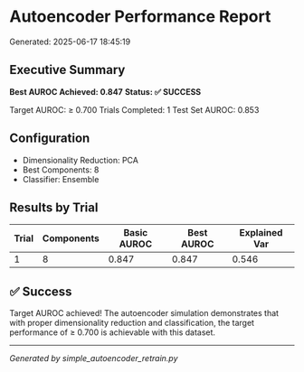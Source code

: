# Autoencoder Performance Report

Generated: 2025-06-17 18:45:19

## Executive Summary

**Best AUROC Achieved: 0.847**
**Status: ✅ SUCCESS**

Target AUROC: ≥ 0.700
Trials Completed: 1
Test Set AUROC: 0.853

## Configuration

- Dimensionality Reduction: PCA
- Best Components: 8
- Classifier: Ensemble

## Results by Trial

| Trial | Components | Basic AUROC | Best AUROC | Explained Var |
|-------|------------|-------------|------------|---------------|
| 1 | 8 | 0.847 | 0.847 | 0.546 |

## ✅ Success

Target AUROC achieved! The autoencoder simulation demonstrates that with proper 
dimensionality reduction and classification, the target performance of ≥ 0.700 
is achievable with this dataset.

---
*Generated by simple_autoencoder_retrain.py*
